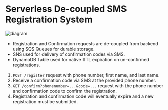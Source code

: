 # Serverless De-coupled SMS Registration System

![diagram](diagram.png)

- Registration and Confirmation requests are de-coupled from backend using SQS Queues for durable storage.
- SNS used for delivery of confirmation codes via SMS.
- DynamoDB Table used for native TTL expiration on un-confirmed registrations.

1. `POST /register` request with phone number, first name, and last name.
2. Receive a confirmation code via SMS at the provided phone number.
3. `GET /confirm?phonenumber=...&code=...` request with the phone number and confirmation code to confirm the registration.
4. Registration and confirmation code will eventually expire and a new registration must be submitted.